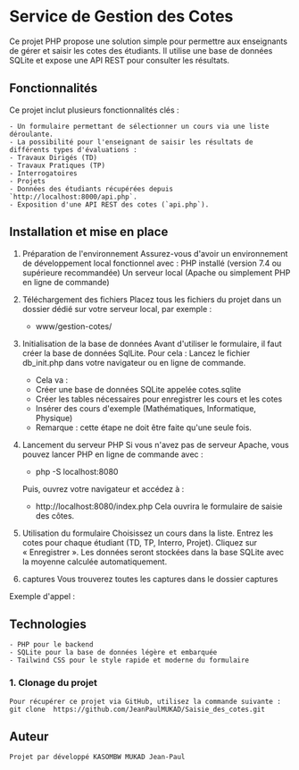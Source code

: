 #  Service de Gestion des Cotes

Ce projet PHP propose une solution simple pour permettre aux enseignants de gérer et saisir les cotes des étudiants. 
Il utilise une base de données SQLite et expose une API REST pour consulter les résultats.

## Fonctionnalités
Ce projet inclut plusieurs fonctionnalités clés :

    - Un formulaire permettant de sélectionner un cours via une liste déroulante.
    - La possibilité pour l'enseignant de saisir les résultats de différents types d'évaluations :
    - Travaux Dirigés (TD)
    - Travaux Pratiques (TP)
    - Interrogatoires
    - Projets
    - Données des étudiants récupérées depuis `http://localhost:8000/api.php`.
    - Exposition d'une API REST des cotes (`api.php`).

## Installation et mise en place

1. Préparation de l'environnement
    Assurez-vous d'avoir un environnement de développement local fonctionnel avec :
    PHP installé (version 7.4 ou supérieure recommandée)
    Un serveur local (Apache ou simplement PHP en ligne de commande)

2. Téléchargement des fichiers
    Placez tous les fichiers du projet dans un dossier dédié sur votre serveur local, par exemple :
    * www/gestion-cotes/

3. Initialisation de la base de données
    Avant d'utiliser le formulaire, il faut créer la base de données SqlLite. Pour cela :
    Lancez le fichier db_init.php dans votre navigateur ou en ligne de commande.

    * Cela va :
    - Créer une base de données SQLite appelée cotes.sqlite
    - Créer les tables nécessaires pour enregistrer les cours et les cotes
    - Insérer des cours d'exemple (Mathématiques, Informatique, Physique)
    * Remarque : cette étape ne doit être faite qu'une seule fois.

4. Lancement du serveur PHP
    Si vous n'avez pas de serveur Apache, vous pouvez lancer PHP en ligne de commande avec :
    * php -S localhost:8080

    Puis, ouvrez votre navigateur et accédez à :
    * http://localhost:8080/index.php
    Cela ouvrira le formulaire de saisie des côtes.

5. Utilisation du formulaire
    Choisissez un cours dans la liste.
    Entrez les cotes pour chaque étudiant (TD, TP, Interro, Projet).
    Cliquez sur « Enregistrer ».
    Les données seront stockées dans la base SQLite avec la moyenne calculée automatiquement.

6. captures
    Vous trouverez toutes les captures dans le dossier captures


Exemple d'appel :

## Technologies

    - PHP pour le backend
    - SQLite pour la base de données légère et embarquée
    - Tailwind CSS pour le style rapide et moderne du formulaire

### 1. Clonage du projet
    Pour récupérer ce projet via GitHub, utilisez la commande suivante :
    git clone  https://github.com/JeanPaulMUKAD/Saisie_des_cotes.git

## Auteur
    Projet par développé KASOMBW MUKAD Jean-Paul
